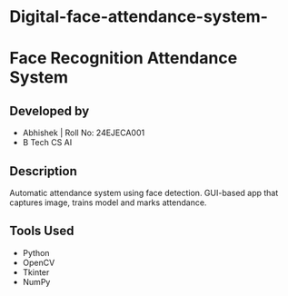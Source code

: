 # Digital-face-attendance-system-
# Face Recognition Attendance System 
## Developed by 
- Abhishek | Roll No: 24EJECA001
- B Tech CS AI 
## Description 
Automatic attendance system using face detection. GUI-based app that captures image, trains model and marks attendance. 
## Tools Used 
- Python 
- OpenCV 
- Tkinter 
- NumPy
